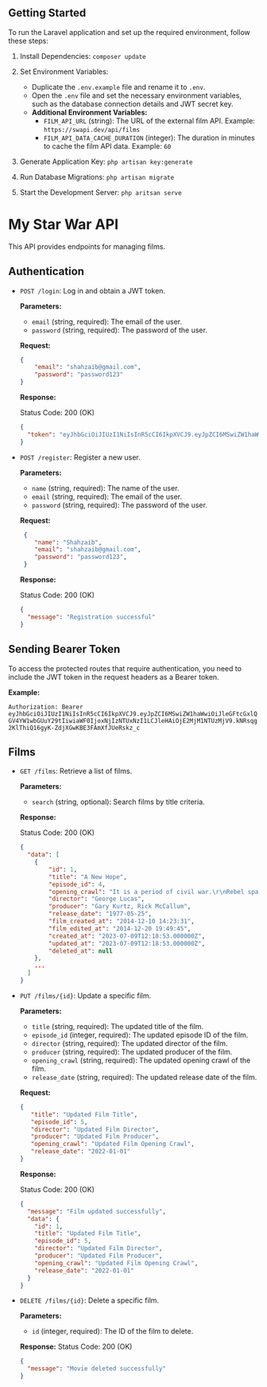 ## Getting Started

To run the Laravel application and set up the required environment, follow these steps:

1. Install Dependencies: `composer update`
2. Set Environment Variables:
   - Duplicate the `.env.example` file and rename it to `.env`.
   - Open the `.env` file and set the necessary environment variables, such as the database connection details and JWT secret key.
    - **Additional Environment Variables:**
       - `FILM_API_URL` (string): The URL of the external film API. Example: `https://swapi.dev/api/films`
       - `FILM_API_DATA_CACHE_DURATION` (integer): The duration in minutes to cache the film API data. Example: `60`

3. Generate Application Key: `php artisan key:generate`
4. Run Database Migrations: `php artisan migrate`
5. Start the Development Server: `php aritsan serve`
# My Star War API

This API provides endpoints for managing films.

## Authentication

- `POST /login`: Log in and obtain a JWT token.

   **Parameters:**
   - `email` (string, required): The email of the user.
   - `password` (string, required): The password of the user.

   **Request:**
    ```json
    {
        "email": "shahzaib@gmail.com",
        "password": "password123"
    }
    ```

  **Response:**

    Status Code: 200 (OK)
    ```json
    {
      "token": "eyJhbGciOiJIUzI1NiIsInR5cCI6IkpXVCJ9.eyJpZCI6MSwiZW1haWwiOiJleGFtcGxlQGV4YW1wbGUuY29tIiwiaWF0IjoxNjIzNTUxNzI1LCJleHAiOjE2MjM1NTUzMjV9.kNRsqg2KlThiQ16gyK-ZdjXGwKBE3FAmXfJUeRskz_c"
    }
    ```

- `POST /register`: Register a new user.

   **Parameters:**
   - `name` (string, required): The name of the user.
   - `email` (string, required): The email of the user.
   - `password` (string, required): The password of the user.

   **Request:**
   ```json
    {
       "name": "Shahzaib",
       "email": "shahzaib@gmail.com",
       "password": "password123",
    }
    ```

     **Response:**

    Status Code: 200 (OK)
    ```json
    {
      "message": "Registration successful"
    }
    ```
## Sending Bearer Token

To access the protected routes that require authentication, you need to include the JWT token in the request headers as a Bearer token.

**Example:**

`Authorization: Bearer eyJhbGciOiJIUzI1NiIsInR5cCI6IkpXVCJ9.eyJpZCI6MSwiZW1haWwiOiJleGFtcGxlQGV4YW1wbGUuY29tIiwiaWF0IjoxNjIzNTUxNzI1LCJleHAiOjE2MjM1NTUzMjV9.kNRsqg2KlThiQ16gyK-ZdjXGwKBE3FAmXfJUeRskz_c`
## Films

- `GET /films`: Retrieve a list of films.

   **Parameters:**
   - `search` (string, optional): Search films by title criteria.
  
   **Response:**

    Status Code: 200 (OK)

    ```json
    {
      "data": [
        {
            "id": 1,
            "title": "A New Hope",
            "episode_id": 4,
            "opening_crawl": "It is a period of civil war.\r\nRebel spaceships, striking\r\nfrom a hidden base, have won\r\ntheir first victory against\r\nthe   evil Galactic Empire.\r\n\r\nDuring the battle, Rebel\r\nspies managed to steal    secret\r\nplans to the Empire's\r\nultimate weapon, the DEATH\r\nSTAR, an armored   space\r\nstation with enough power\r\nto destroy an entire planet.\r\n\r\nPursued  by the Empire's\r\nsinister agents, Princess\r\nLeia races home aboard    her\r\nstarship, custodian of the\r\nstolen plans that can save her\r\npeople and   restore\r\nfreedom to the galaxy....",
            "director": "George Lucas",
            "producer": "Gary Kurtz, Rick McCallum",
            "release_date": "1977-05-25",
            "film_created_at": "2014-12-10 14:23:31",
            "film_edited_at": "2014-12-20 19:49:45",
            "created_at": "2023-07-09T12:18:53.000000Z",
            "updated_at": "2023-07-09T12:18:53.000000Z",
            "deleted_at": null
        },
        ...
      ]
    }
    ```
- `PUT /films/{id}`: Update a specific film.

    **Parameters:**
   - `title` (string, required): The updated title of the film.
   - `episode_id` (integer, required): The updated episode ID of the film.
   - `director` (string, required): The updated director of the film.
   - `producer` (string, required): The updated producer of the film.
   - `opening_crawl` (string, required): The updated opening crawl of the film.
   - `release_date` (string, required): The updated release date of the film.

   **Request:**
    ```json
    {
       "title": "Updated Film Title",
       "episode_id": 5,
       "director": "Updated Film Director",
       "producer": "Updated Film Producer",
       "opening_crawl": "Updated Film Opening Crawl",
       "release_date": "2022-01-01"
    }
    ```
    **Response:**

    Status Code: 200 (OK)
    ```json
    {
      "message": "Film updated successfully",
      "data": {
        "id": 1,
        "title": "Updated Film Title",
        "episode_id": 5,
        "director": "Updated Film Director",
        "producer": "Updated Film Producer",
        "opening_crawl": "Updated Film Opening Crawl",
        "release_date": "2022-01-01"
      }
    }
    ```
- `DELETE /films/{id}`: Delete a specific film.
  
    **Parameters:**
    - `id` (integer, required): The ID of the film to delete.

    **Response:**
    Status Code: 200 (OK)
    
    ```json
    {
      "message": "Movie deleted successfully"
    }
    ```


